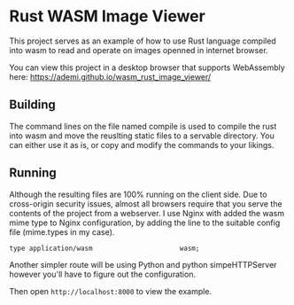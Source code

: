 # Rust WASM Image Viewer

This project serves as an example of how to use Rust language compiled into wasm to read and operate on images openned in internet browser.

You can view this project in a desktop browser that supports WebAssembly here: https://ademi.github.io/wasm_rust_image_viewer/

## Building

The command lines on the file named compile is used to compile the rust into wasm and move the reuslting static files to a servable directory. You can either use it as is, or copy and modify the commands to your likings.

## Running

Although the resulting files are 100% running on the client side. Due to cross-origin security issues, almost all browsers require that you serve the contents of the project from a webserver. I use Nginx with added the wasm mime type to Nginx configuration, by adding the line to the suitable config file (mime.types in my case).
```
type application/wasm                      wasm;
```
Another simpler route will be using Python and python simpeHTTPServer however you'll have to figure out the configuration.

Then open `http://localhost:8000` to view the example.